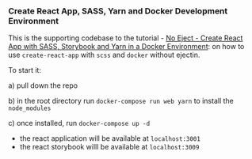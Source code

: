 ### Create React App, SASS, Yarn and Docker Development Environment

This is the supporting codebase to the tutorial - [No Eject - Create React App with SASS, Storybook and Yarn in a Docker Environment](http://start.jcolemorrison.com/no-eject-create-react-app-with-sass-storybook-and-yarn-in-a-docker-environment/): on how to use `create-react-app` with `scss` and `docker` without ejectin.

To start it:

a) pull down the repo

b) in the root directory run `docker-compose run web yarn` to install the `node_modules`

c) once installed, run `docker-compose up -d`

- the react application will be available at `localhost:3001`
- the react storybook willl be available at `localhost:3009`
